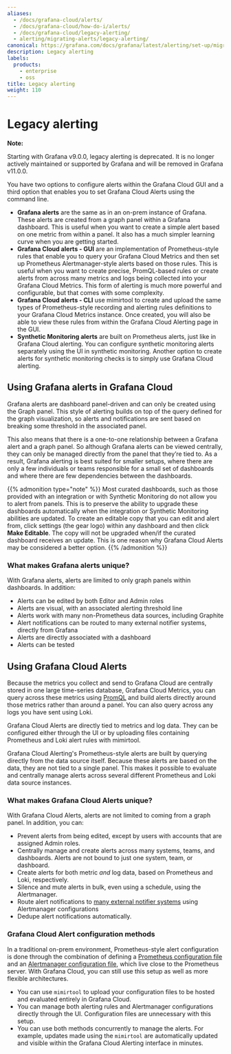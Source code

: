 ```yaml
---
aliases:
  - /docs/grafana-cloud/alerts/
  - /docs/grafana-cloud/how-do-i/alerts/
  - /docs/grafana-cloud/legacy-alerting/
  - alerting/migrating-alerts/legacy-alerting/
canonical: https://grafana.com/docs/grafana/latest/alerting/set-up/migrating-alerts/legacy-alerting/
description: Legacy alerting
labels:
  products:
    - enterprise
    - oss
title: Legacy alerting
weight: 110
---
```


# Legacy alerting

**Note:**

Starting with Grafana v9.0.0, legacy alerting is deprecated. It is no longer actively maintained or supported by Grafana and will be removed in Grafana v11.0.0.

You have two options to configure alerts within the Grafana Cloud GUI and a third option that enables you to set Grafana Cloud Alerts using the command line.

- **Grafana alerts** are the same as in an on-prem instance of Grafana.
  These alerts are created from a graph panel within a Grafana dashboard.
  This is useful when you want to create a simple alert based on one metric from within a panel.
  It also has a much simpler learning curve when you are getting started.
- **Grafana Cloud alerts - GUI** are an implementation of Prometheus-style rules that enable you to query your Grafana Cloud Metrics and then set up Prometheus Alertmanager-style alerts based on those rules.
  This is useful when you want to create precise, PromQL-based rules or create alerts from across many metrics and logs being collected into your Grafana Cloud Metrics.
  This form of alerting is much more powerful and configurable, but that comes with some complexity.
- **Grafana Cloud alerts - CLI** use mimirtool to create and upload the same types of Prometheus-style recording and alerting rules definitions to your Grafana Cloud Metrics instance.
  Once created, you will also be able to view these rules from within the Grafana Cloud Alerting page in the GUI.
- **Synthetic Monitoring alerts** are built on Prometheus alerts, just like in Grafana Cloud alerting.
  You can configure synthetic monitoring alerts separately using the UI in synthetic monitoring.
  Another option to create alerts for synthetic monitoring checks is to simply use Grafana Cloud alerting.

## Using Grafana alerts in Grafana Cloud

Grafana alerts are dashboard panel-driven and can only be created using the Graph panel.
This style of alerting builds on top of the query defined for the graph visualization, so alerts and notifications are sent based on breaking some threshold in the associated panel.

This also means that there is a one-to-one relationship between a Grafana alert and a graph panel.
So although Grafana alerts can be viewed centrally, they can only be managed directly from the panel that they’re tied to.
As a result, Grafana alerting is best suited for smaller setups, where there are only a few individuals or teams responsible for a small set of dashboards and where there are few dependencies between the dashboards.

{{% admonition type="note" %}}
Most curated dashboards, such as those provided with an integration or with Synthetic Monitoring do not allow you to alert from panels.
This is to preserve the ability to upgrade these dashboards automatically when the integration or Synthetic Monitoring abilities are updated.
To create an editable copy that you can edit and alert from, click settings (the gear logo) within any dashboard and then click **Make Editable**.
The copy will not be upgraded when/if the curated dashboard receives an update.
This is one reason why Grafana Cloud Alerts may be considered a better option.
{{% /admonition %}}

### What makes Grafana alerts unique?

With Grafana alerts, alerts are limited to only graph panels within dashboards.
In addition:

- Alerts can be edited by both Editor and Admin roles
- Alerts are visual, with an associated alerting threshold line
- Alerts work with many non-Prometheus data sources, including Graphite
- Alert notifications can be routed to many external notifier systems, directly from Grafana
- Alerts are directly associated with a dashboard
- Alerts can be tested

## Using Grafana Cloud Alerts

Because the metrics you collect and send to Grafana Cloud are centrally stored in one large time-series database, Grafana Cloud Metrics, you can query across these metrics using [PromQL](https://prometheus.io/docs/prometheus/latest/querying/basics/) and build alerts directly around those metrics rather than around a panel.
You can also query across any logs you have sent using Loki.

Grafana Cloud Alerts are directly tied to metrics and log data.
They can be configured either through the UI or by uploading files containing Prometheus and Loki alert rules with mimirtool.

Grafana Cloud Alerting's Prometheus-style alerts are built by querying directly from the data source itself.
Because these alerts are based on the data, they are not tied to a single panel.
This makes it possible to evaluate and centrally manage alerts across several different Prometheus and Loki data source instances.

### What makes Grafana Cloud Alerts unique?

With Grafana Cloud Alerts, alerts are not limited to coming from a graph panel.
In addition, you can:

- Prevent alerts from being edited, except by users with accounts that are assigned Admin roles.
- Centrally manage and create alerts across many systems, teams, and dashboards.
  Alerts are not bound to just one system, team, or dashboard.
- Create alerts for both metric _and_ log data, based on Prometheus and Loki, respectively.
- Silence and mute alerts in bulk, even using a schedule, using the Alertmanager.
- Route alert notifications to [many external notifier systems](https://prometheus.io/docs/operating/integrations/#alertmanager-webhook-receiver) using Alertmanager configurations
- Dedupe alert notifications automatically.

### Grafana Cloud Alert configuration methods

In a traditional on-prem environment, Prometheus-style alert configuration is done through the combination of defining a [Prometheus configuration file](https://prometheus.io/docs/prometheus/latest/configuration/configuration/) and an [Alertmanager configuration file](https://prometheus.io/docs/alerting/latest/configuration/), which live close to the Prometheus server.
With Grafana Cloud, you can still use this setup as well as more flexible architectures.

- You can use `mimirtool` to upload your configuration files to be hosted and evaluated entirely in Grafana Cloud.
- You can manage both alerting rules and Alertmanager configurations directly through the UI.
  Configuration files are unnecessary with this setup.
- You can use both methods concurrently to manage the alerts.
  For example, updates made using the `mimirtool` are automatically updated and visible within the Grafana Cloud Alerting interface in minutes.
